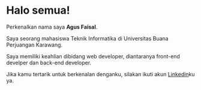 # Halo semua! 

Perkenalkan nama saya **Agus Faisal**.<br>

Saya seorang mahasiswa Teknik Informatika di Universitas Buana Perjuangan Karawang.<br>

Saya memiliki keahlian dibidang web developer, diantaranya front-end develper dan back-end developer.<br>

Jika kamu tertarik untuk berkenalan denganku, silakan ikuti akun [Linkedin](https://www.linkedin.com/in/muhamad-faisal-8a0332351/)ku ya.
